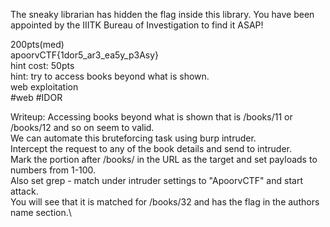 The sneaky librarian has hidden the flag inside this library. You have been appointed by the IIITK Bureau of Investigation to find it ASAP!

200pts(med)\
apoorvCTF{1dor5_ar3_ea5y_p3Asy}\
hint cost: 50pts\
hint: try to access books beyond what is shown.\
web exploitation\
#web #IDOR

Writeup:
Accessing books beyond what is shown that is /books/11 or /books/12 and so on seem to valid.\
We can automate this bruteforcing task using burp intruder.\
Intercept the request to any of the book details and send to intruder.\
Mark the portion after /books/ in the URL as the target and set payloads to numbers from 1-100.\
Also set grep - match under intruder settings to "ApoorvCTF" and start attack.\
You will see that it is matched for /books/32 and has the flag in the authors name section.\
